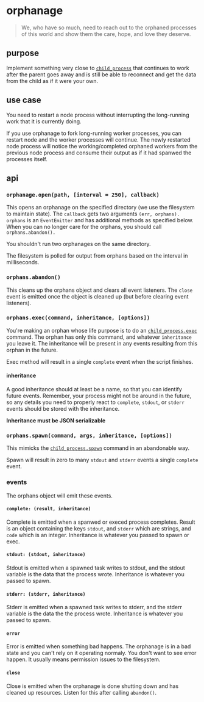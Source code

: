 orphanage
=========

> We, who have so much, need to reach out to the orphaned processes of this world and show them the care, hope, and love they deserve.

## purpose

Implement something very close to [`child_process`](http://nodejs.org/api/child_process.html) that continues to work after the parent goes away and is still be able to reconnect and get the data from the child as if it were your own.

## use case

You need to restart a node process without interrupting the long-running work that it is currently doing. 

If you use orphanage to fork long-running worker processes, you can restart node and the worker processes will continue. The newly restarted node process will notice the working/completed orphaned workers from the previous node process and consume their output as if it had spanwed the processes itself.

## api

### `orphanage.open(path, [interval = 250], callback)`

This opens an orphanage on the specified directory (we use the filesystem to maintain state). The `callback` gets two arguments `(err, orphans).` `orphans` is an `EventEmitter` and has additional methods as specified below. When you can no longer care for the orphans, you should call `orphans.abandon().` 

You shouldn't run two orphanages on the same directory.

The filesystem is polled for output from orphans based on the interval in milliseconds.

### `orphans.abandon()`

This cleans up the orphans object and clears all event listeners. The `close` event is emitted once the object is cleaned up (but before clearing event listeners).

### `orphans.exec(command, inheritance, [options])`

You're making an orphan whose life purpose is to do an [`child_process.exec`](http://nodejs.org/api/child_process.html#child_process_child_process_exec_command_options_callback) command. The orphan has only this command, and whatever `inheritance` you leave it. The inheritance will be present in any events resulting from this orphan in the future.

Exec method will result in a single `complete` event when the script finishes.

#### inheritance

A good inheritance should at least be a name, so that you can identify future events. Remember, your process might not be around in the future, so any details you need to properly react to `complete`, `stdout`, or `stderr` events should be stored with the inheritance. 

**Inheritance must be JSON serializable**

### `orphans.spawn(command, args, inheritance, [options])`

This mimicks the [`child_process.spawn`](http://nodejs.org/api/child_process.html#child_process_child_process_spawn_command_args_options) command in an abandonable way.

Spawn will result in zero to many `stdout` and `stderr` events a single `complete` event.

### events

The orphans object will emit these events.

#### `complete: (result, inheritance)`

Complete is emitted when a spanwed or execed process completes. Result is an object containing the keys `stdout`, and `stderr` which are strings, and `code` which is an integer. Inheritance is whatever you passed to spawn or exec.

#### `stdout: (stdout, inheritance)`

Stdout is emitted when a spawned task writes to stdout, and the stdout variable is the data that the process wrote. Inheritance is whatever you passed to spawn.

#### `stderr: (stderr, inheritance)`

Stderr is emitted when a spawned task writes to stderr, and the stderr variable is the data the the process wrote. Inheritance is whatever you passed to spawn.

#### `error`

Error is emitted when something bad happens. The orphanage is in a bad state and you can't rely on it operating normaly. You don't want to see error happen. It usually means permission issues to the filesystem.

#### `close`

Close is emitted when the orphanage is done shutting down and has cleaned up resources. Listen for this after calling `abandon()`.
